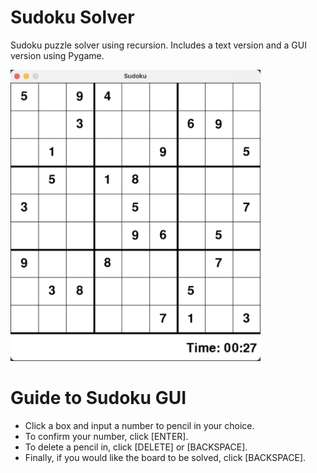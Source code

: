 # Sudoku Solver
Sudoku puzzle solver using recursion. Includes a text version and a GUI version using Pygame. &nbsp;

<img src = "./sudoku.png" width=400>

# Guide to Sudoku GUI
- Click a box and input a number to pencil in your choice.
- To confirm your number, click [ENTER].
- To delete a pencil in, click [DELETE] or [BACKSPACE].
- Finally, if you would like the board to be solved, click [BACKSPACE].
